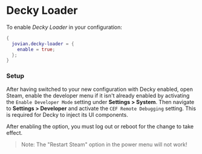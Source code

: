 Decky Loader
============

To enable *Decky Loader* in your configuration:

```nix
{
  jovian.decky-loader = {
    enable = true;
  };
}
```

### Setup

After having switched to your new configuration with Decky enabled, open Steam, enable the developer
menu if it isn't already enabled by activating the `Enable Developer Mode` setting under
**Settings > System**. Then navigate to **Settings > Developer** and activate the
`CEF Remote Debugging` setting. This is required for Decky to inject its UI components.

After enabling the option, you must log out or reboot for the change to take effect.
> Note: The "Restart Steam" option in the power menu will not work!
